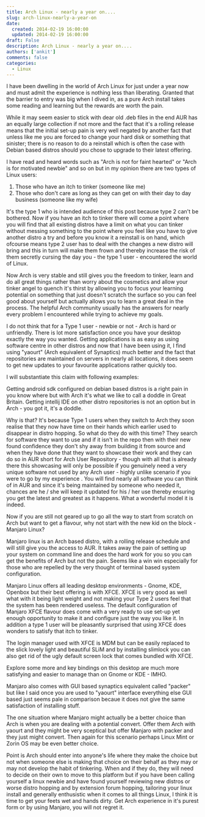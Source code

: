 ```yaml
---
title: Arch Linux - nearly a year on....
slug: arch-linux-nearly-a-year-on
date: 
  created: 2014-02-19 16:00:00
  updated: 2014-02-19 16:00:00
draft: False
description: Arch Linux - nearly a year on....
authors: ['ankit']
comments: false
categories:
  - Linux
---
```


I have been dwelling in the world of Arch Linux for just under a year now and must admit the experience is nothing less than liberating. Granted that the barrier to entry was big when I dived in, as a pure Arch install takes some reading and learning but the rewards are worth the pain.

<!-- more -->

While it may seem easier to stick with dear old .deb files in the end AUR has an equally large collection if not more and the fact that it's a rolling release means that the initial set-up pain is very well negated by another fact that unless like me you are forced to change your hard disk or something that sinister; there is no reason to do a reinstall which is often the case with Debian based distros should you chose to upgrade to their latest offering.

I have read and heard words such as "Arch is not for faint hearted" or "Arch is for motivated newbie" and so on but in my opinion there are two types of Linux users:

 1. Those who have an itch to tinker (someone like me)
 2. Those who don't care as long as they can get on with their day to day
    business (someone like my wife)

It's the type 1 who is intended audience of this post because type 2 can't be bothered. Now if you have an itch to tinker there will come a point where you will find that all existing distros have a limit on what you can tinker without messing something to the point where you feel like you have to give another distro a try and before you know it a reinstall is on hand, which ofcourse means type 2 user has to deal with the changes a new distro will bring and this in turn will make them frown and thereby increase the risk of them secretly cursing the day you - the type 1 user - encountered the world of Linux.

Now Arch is very stable and still gives you the freedom to tinker, learn and do all great things rather than worry about the cosmetics and allow your tinker angel to quench it's thirst by allowing you to focus your learning potential on something that just doesn't scratch the surface so you can feel good about yourself but actually allows you to learn a great deal in the process. The helpful Arch community usually has the answers for nearly every problem I encountered while trying to achieve my goals.

I do not think that for a Type 1 user - newbie or not - Arch is hard or unfriendly. There is lot more satisfaction once you have your desktop exactly the way you wanted. Getting applications is as easy as using software centre in other distros and now that I have been using it, I find using "yaourt" (Arch equivalent of Synaptics) much better and the fact that repositories are maintained on servers in nearly all locations, it does seem to get new updates to your favourite applications rather quickly too.

I will substantiate this claim with following examples:

Getting android sdk configured on debian based distros is a right pain in you know where but with Arch it's what we like to call a doddle in Great Britain. Getting intellij IDE on other distro repositories is not an option but in Arch - you got it, it's a doddle.

Why is that? It's because Type 1 users when they switch to Arch they soon realise that they now have time on their hands which earlier used to disappear in distro hopping. So what do they do with this time? They search for software they want to use and if it isn't in the repo then with their new found confidence they don't shy away from building it from source and when they have done that they want to showcase their work and they can do so in AUR short for Arch User Repository - though with all that is already there this showcasing will only be possible if you genuinely need a very unique software not used by any Arch user - highly unlike scenario if you were to go by my experience . You will find nearly all software you can think of in AUR and since it's being maintained by someone who needed it, chances are he / she will keep it updated for his / her use thereby ensuring you get the latest and greatest as it happens. What a wonderful model it is indeed.

Now if you are still not geared up to go all the way to start from scratch on Arch but want to get a flavour, why not start with the new kid on the block - Manjaro Linux?

Manjaro linux is an Arch based distro, with a rolling release schedule and will still give you the access to AUR. It takes away the pain of setting up your system on command line and does the hard work for you so you can get the benefits of Arch but not the pain. Seems like a win win especially for those who are repelled by the very thought of terminal based system configuration.

Manjaro Linux offers all leading desktop environments - Gnome, KDE, Openbox but their best offering is with XFCE. XFCE is very good as well what with it being light weight and not making your Type 2 users feel that the system has been rendered useless. The default configuration of Manjaro XFCE flavour does come with a very ready to use set-up yet enough opportunity to make it and configure just the way you like it. In addition a type 1 user will be pleasantly surprised that using XFCE does wonders to satisfy that itch to tinker.

The login manager used with XFCE is MDM but can be easily replaced to the slick lovely light and beautiful SLiM and by installing slimlock you can also get rid of the ugly default screen lock that comes bundled with XFCE.

Explore some more and key bindings on this desktop are much more satisfying and easier to manage than on Gnome or KDE - IMHO.

Manjaro also comes with GUI based synaptics equivalent called "packer" but like I said once you are used to "yaourt" interface everything else GUI based just seems pale in comparison becaue it does not give the same satisfaction of installing stuff.

The one situation where Manjaro might actually be a better choice than Arch is when you are dealing with a potential convert. Offer them Arch with yaourt and they might be very sceptical but offer Manjaro with packer and they just might convert. Then again for this scenario perhaps Linux Mint or Zorin OS may be even better choice.

Point is Arch should enter into anyone's life where they make the choice but not when someone else is making that choice on their behalf as they may or may not develop the habit of tinkering. When and if they do, they will need to decide on their own to move to this platform but if you have been calling yourself a linux newbie and have found yourself reviewing new distros or worse distro hopping and by extension forum hopping, tailoring your linux install and generally enthusistic when it comes to all things Linux, I think it is time to get your feets wet and hands dirty. Get Arch experience in it's purest form or by using Manjaro, you will not regret it.